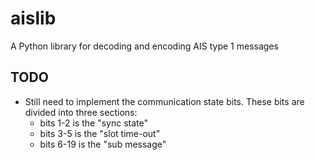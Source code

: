 aislib
======

A Python library for decoding and encoding AIS type 1 messages

TODO
------

* Still need to implement the communication state bits. These bits are divided into three sections:
  * bits 1-2 is the "sync state"
  * bits 3-5 is the "slot time-out"
  * bits 6-19 is the "sub message"
